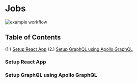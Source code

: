 # Jobs

![example workflow](https://github.com/philz-stizles/talent-outsource/actions/workflows/test-server.yml/badge.svg)

## Table of Contents

(1.) [Setup React App](#setup-react-app)
(2.) [Setup GraphQL using Apollo GraphQL](#setup-graphql-using-apollo-graphql)

### Setup React App

### Setup GraphQL using Apollo GraphQL
